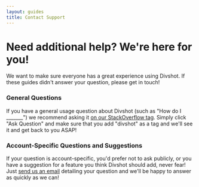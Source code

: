 ```yaml
---
layout: guides
title: Contact Support
---
```


<h1 class="page-header">Need additional help? We're here for you!</h1>

<p class="lead">We want to make sure everyone has a great experience using Divshot. If these guides didn't answer your question, please get in touch!</p>

### General Questions

If you have a general usage question about Divshot (such as "How do I _______") we recommend asking it [on our StackOverflow tag](http://stackoverflow.com/questions/tagged/divshot). Simply click "Ask Question" and make sure that you add "divshot" as a tag and we'll see it and get back to you ASAP!

### Account-Specific Questions and Suggestions

If your question is account-specific, you'd prefer not to ask publicly, or you have a suggestion for a feature you think Divshot should add, never fear! Just [send us an email](mailto:support@divshot.com) detailing your question and we'll be happy to answer as quickly as we can!